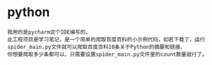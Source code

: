 # python
    我用的是pycharm这个IDE编写的，
    此工程项目是学习笔记，是一个简单的爬取百度百科的小示例代码，如若下载了，运行spider_main.py文件就可以爬取百度百科10条关于Python的摘要和链接，
    你想要爬取多少条都可以，只需要设置spider_main.py文件里的count数量就行了。
